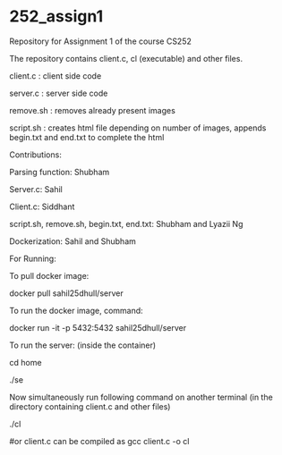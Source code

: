 # 252_assign1
Repository for Assignment 1 of the course CS252

The repository contains client.c, cl (executable) and other files.

client.c : client side code

server.c : server side code

remove.sh : removes already present images

script.sh : creates html file depending on number of images, appends begin.txt and end.txt to complete the html

Contributions:

Parsing function: Shubham

Server.c: Sahil

Client.c: Siddhant

script.sh, remove.sh, begin.txt, end.txt: Shubham and Lyazii Ng

Dockerization: Sahil and Shubham


For Running:

To pull docker image:

  docker pull sahil25dhull/server

To run the docker image, command:

  docker run -it -p 5432:5432 sahil25dhull/server

To run the server: (inside the container)

  cd home
  
  ./se                  

Now simultaneously run following command on another terminal (in the directory containing client.c and other files)

  ./cl                 
  
  #or client.c can be compiled as gcc client.c -o cl
